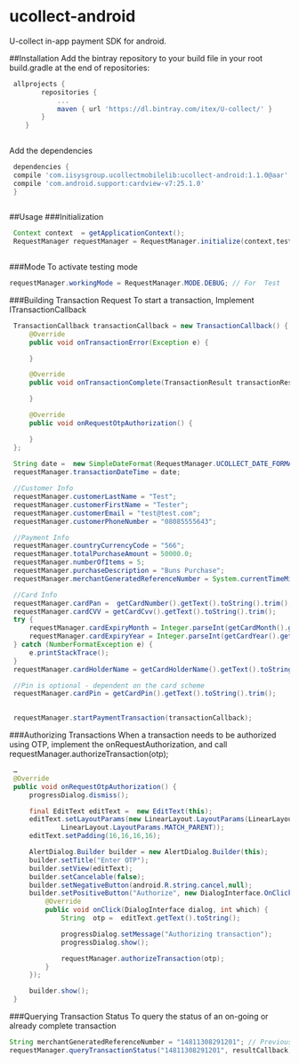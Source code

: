 # ucollect-android
U-collect in-app payment SDK for android.

##Installation
Add the bintray repository to your build file in your root build.gradle at the end of repositories:

```gradle
 allprojects {
        repositories {
            ...
            maven { url 'https://dl.bintray.com/itex/U-collect/' }
        }
    } 
    
```

Add the dependencies
```gradle
 dependencies {
 compile 'com.iisysgroup.ucollectmobilelib:ucollect-android:1.1.0@aar'
 compile 'com.android.support:cardview-v7:25.1.0'
 }
 
 ```
##Usage
###Initialization
```java
 Context context  = getApplicationContext();
 RequestManager requestManager = RequestManager.initialize(context,testMerchantId, testMerchantKey);
 
 ```
###Mode
To activate testing mode
 ```java
 requestManager.workingMode = RequestManager.MODE.DEBUG; // For  Test
 
```

###Building Transaction Request
To start a transaction, Implement ITransactionCallback
```java
 TransactionCallback transactionCallback = new TransactionCallback() {
     @Override
     public void onTransactionError(Exception e) {

     }

     @Override
     public void onTransactionComplete(TransactionResult transactionResult) {

     }

     @Override
     public void onRequestOtpAuthorization() {

     }
 };
 
 String date =  new SimpleDateFormat(RequestManager.UCOLLECT_DATE_FORMAT).format(new Date());
 requestManager.transactionDateTime = date;

 //Customer Info
 requestManager.customerLastName = "Test";
 requestManager.customerFirstName = "Tester";
 requestManager.customerEmail = "test@test.com";
 requestManager.customerPhoneNumber = "08085555643";

 //Payment Info
 requestManager.countryCurrencyCode = "566";
 requestManager.totalPurchaseAmount = 50000.0;
 requestManager.numberOfItems = 5;
 requestManager.purchaseDescription = "Buns Purchase";
 requestManager.merchantGeneratedReferenceNumber = System.currentTimeMillis()+"";

 //Card Info
 requestManager.cardPan =  getCardNumber().getText().toString().trim();
 requestManager.cardCVV = getCardCvv().getText().toString().trim();
 try {
     requestManager.cardExpiryMonth = Integer.parseInt(getCardMonth().getText().toString().trim());//        requestManager.cardExpiryMonth = 01;
     requestManager.cardExpiryYear = Integer.parseInt(getCardYear().getText().toString().trim());//        requestManager.cardExpiryYear = 2018;
 } catch (NumberFormatException e) {
     e.printStackTrace();
 }
 requestManager.cardHolderName = getCardHolderName().getText().toString().trim();

 //Pin is optional - dependent on the card scheme
 requestManager.cardPin = getCardPin().getText().toString().trim();
 

 requestManager.startPaymentTransaction(transactionCallback);
 ```


###Authorizing Transactions
When a transaction needs to be authorized using OTP, implement the onRequestAuthorization, and call requestManager.authorizeTransaction(otp);

```java
 …
 @Override
 public void onRequestOtpAuthorization() {
     progressDialog.dismiss();

     final EditText editText =  new EditText(this);
     editText.setLayoutParams(new LinearLayout.LayoutParams(LinearLayout.LayoutParams.MATCH_PARENT,
             LinearLayout.LayoutParams.MATCH_PARENT));
     editText.setPadding(16,16,16,16);

     AlertDialog.Builder builder = new AlertDialog.Builder(this);
     builder.setTitle("Enter OTP");
     builder.setView(editText);
     builder.setCancelable(false);
     builder.setNegativeButton(android.R.string.cancel,null);
     builder.setPositiveButton("Authorize", new DialogInterface.OnClickListener() {
         @Override
         public void onClick(DialogInterface dialog, int which) {
             String  otp =  editText.getText().toString();

             progressDialog.setMessage("Authorizing transaction");
             progressDialog.show();

             requestManager.authorizeTransaction(otp);
         }
     });

     builder.show();
 }
 ```

###Querying Transaction Status
To query the status of an on-going or already complete transaction
```java
String merchantGeneratedReferenceNumber = "14811308291201"; // Previous Transaction's Merchant Generated Reference Number
requestManager.queryTransactionStatus("14811308291201", resultCallback);
```




